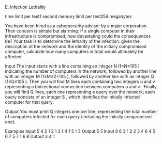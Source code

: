 E. Infection Lethality

time limit per test1 second
memory limit per test256 megabytes

You have been hired as a cybersecurity advisor by a major corporation. Their concern is simple but alarming: if a single computer in their infrastructure is compromised, how devastating could the consequences be? Your task is to determine the lethality of the infection: given the description of the network and the identity of the initially compromised computer, calculate how many computers in total would ultimately be affected.

Input
The input starts with a line containing an integer N
 (1≤N≤105
) indicating the number of computers in the network, followed by another line with an integer M
 (1≤M≤2×105
), followed by another line with an integer Q
 (1≤Q≤105
). Then you will find M
 lines each containing two integers u
 and v
 representing a bidirectional connection between computers u
 and v
. Finally you will find Q
 lines, each one representing a query over the network; each query consists of an integer S
, which identifies the initially infected computer for that query.

Output
You must print Q
 integers one per line, representing the total number of computers infected for each query (including the initially compromised one).

Examples
Input
5
4
2
1 2
1 3
1 4
1 5
1
3
Output
5
5
Input
8
6
3
1 2
2 3
4 6
4 5
6 7
5 7
1
6
8
Output
3
4
1
